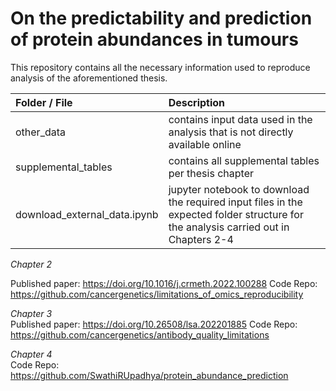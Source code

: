 # On the predictability and prediction of protein abundances in tumours #

This repository contains all the necessary information used to reproduce analysis of the aforementioned thesis.

Folder / File                          | Description         |
:---------------------------------------------|:----------------------|
other_data    | contains input data used in the analysis that is not directly available online  |      
supplemental_tables   | contains all supplemental tables per thesis chapter    |     
download_external_data.ipynb    |  jupyter notebook to download the required input files in the expected folder structure for the analysis carried out in Chapters 2-4   | 

     
         
*Chapter 2*     
                
Published paper: https://doi.org/10.1016/j.crmeth.2022.100288
Code Repo: https://github.com/cancergenetics/limitations_of_omics_reproducibility

                  
*Chapter 3*                  
Published paper: https://doi.org/10.26508/lsa.202201885
Code Repo: https://github.com/cancergenetics/antibody_quality_limitations

                   
*Chapter 4*                  
Code Repo: https://github.com/SwathiRUpadhya/protein_abundance_prediction   
